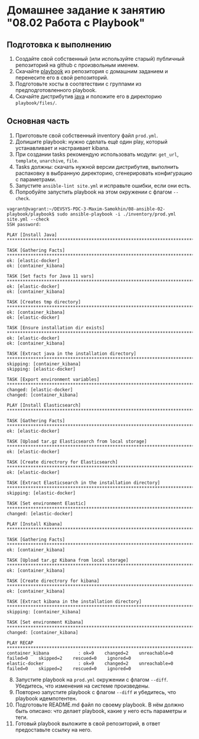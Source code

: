 # Домашнее задание к занятию "08.02 Работа с Playbook"

## Подготовка к выполнению
1. Создайте свой собственный (или используйте старый) публичный репозиторий на github с произвольным именем.
2. Скачайте [playbook](./playbook/) из репозитория с домашним заданием и перенесите его в свой репозиторий.
3. Подготовьте хосты в соотвтествии с группами из предподготовленного playbook. 
4. Скачайте дистрибутив [java](https://www.oracle.com/java/technologies/javase-jdk11-downloads.html) и положите его в директорию `playbook/files/`. 

## Основная часть
1. Приготовьте свой собственный inventory файл `prod.yml`.
2. Допишите playbook: нужно сделать ещё один play, который устанавливает и настраивает kibana.
3. При создании tasks рекомендую использовать модули: `get_url`, `template`, `unarchive`, `file`.
4. Tasks должны: скачать нужной версии дистрибутив, выполнить распаковку в выбранную директорию, сгенерировать конфигурацию с параметрами.
5. Запустите `ansible-lint site.yml` и исправьте ошибки, если они есть.
6. Попробуйте запустить playbook на этом окружении с флагом `--check`.
```
vagrant@vagrant:~/DEVSYS-PDC-3-Maxim-Samokhin/08-ansible-02-playbook/playbook$ sudo ansible-playbook -i ./inventory/prod.yml site.yml --check
SSH password:

PLAY [Install Java] *******************************************************************************************************************************************************************************

TASK [Gathering Facts] ****************************************************************************************************************************************************************************
ok: [elastic-docker]
ok: [container_kibana]

TASK [Set facts for Java 11 vars] *****************************************************************************************************************************************************************
ok: [elastic-docker]
ok: [container_kibana]

TASK [Creates tmp directory] **********************************************************************************************************************************************************************
ok: [container_kibana]
ok: [elastic-docker]

TASK [Ensure installation dir exists] *************************************************************************************************************************************************************
ok: [elastic-docker]
ok: [container_kibana]

TASK [Extract java in the installation directory] *************************************************************************************************************************************************
skipping: [container_kibana]
skipping: [elastic-docker]

TASK [Export environment variables] ***************************************************************************************************************************************************************
changed: [elastic-docker]
changed: [container_kibana]

PLAY [Install Elasticsearch] **********************************************************************************************************************************************************************

TASK [Gathering Facts] ****************************************************************************************************************************************************************************
ok: [elastic-docker]

TASK [Upload tar.gz Elasticsearch from local storage] *********************************************************************************************************************************************
ok: [elastic-docker]

TASK [Create directrory for Elasticsearch] ********************************************************************************************************************************************************
ok: [elastic-docker]

TASK [Extract Elasticsearch in the installation directory] ****************************************************************************************************************************************
skipping: [elastic-docker]

TASK [Set environment Elastic] ********************************************************************************************************************************************************************
changed: [elastic-docker]

PLAY [Install Kibana] *****************************************************************************************************************************************************************************

TASK [Gathering Facts] ****************************************************************************************************************************************************************************
ok: [container_kibana]

TASK [Upload tar.gz Kibana from local storage] ****************************************************************************************************************************************************
ok: [container_kibana]

TASK [Create directrory for kibana] ***************************************************************************************************************************************************************
ok: [container_kibana]

TASK [Extract kibana in the installation directory] ***********************************************************************************************************************************************
skipping: [container_kibana]

TASK [Set environment Kibana] *********************************************************************************************************************************************************************
changed: [container_kibana]

PLAY RECAP ****************************************************************************************************************************************************************************************
container_kibana           : ok=9    changed=2    unreachable=0    failed=0    skipped=2    rescued=0    ignored=0
elastic-docker             : ok=9    changed=2    unreachable=0    failed=0    skipped=2    rescued=0    ignored=0
```

8. Запустите playbook на `prod.yml` окружении с флагом `--diff`. Убедитесь, что изменения на системе произведены.
9. Повторно запустите playbook с флагом `--diff` и убедитесь, что playbook идемпотентен.
10. Подготовьте README.md файл по своему playbook. В нём должно быть описано: что делает playbook, какие у него есть параметры и теги.
11. Готовый playbook выложите в свой репозиторий, в ответ предоставьте ссылку на него.
